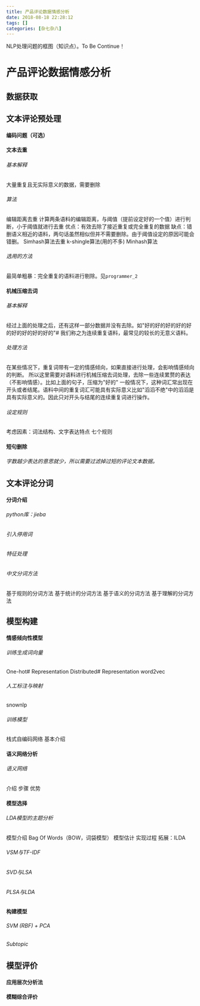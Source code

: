 ```yaml
---
title: 产品评论数据情感分析
date: 2018‎-08-18‎ 22:28:12
tags: []
categories: [杂七杂八]
---
```


NLP处理问题的框图（知识点）。To Be Continue！

<!-- more -->

# 产品评论数据情感分析

## 数据获取
## 文本评论预处理
#### 编码问题（可选）
#### 文本去重
###### 基本解释
 大量重复且无实际意义的数据，需要删除
###### 算法
 编辑距离去重
 计算两条语料的编辑距离，与阈值（提前设定好的一个值）进行判断，小于阈值就进行去重
 优点：有效去除了接近重复或完全重复的数据
 缺点：错删语义相近的语料，两句话虽然相似但并不需要删除。由于阈值设定的原因可能会错删。
 Simhash算法去重
 k-shingle算法(用的不多)
 Minhash算法
###### 选用的方法
 最简单粗暴：完全重复的语料进行剔除。见`programmer_2`
#### 机械压缩去词
###### 基本解释
 经过上面的处理之后，还有这样一部分数据并没有去除。如"好的好的好的好的好的好的好的好的好的"# 我们称之为连续重复语料，最常见的较长的无意义语料。
###### 处理方法
 在某些情况下，重复词带有一定的情感倾向，如果直接进行处理，会影响情感倾向的判断。
 所以这里需要对语料进行机械压缩去词处理，去除一些连续累赘的表达（不影响情感）。比如上面的句子，压缩为"好的"
 一般情况下，这种词汇常出现在开头或者结尾。语料中间的重复词汇可能具有实际意义比如"滔滔不绝"中的滔滔是具有实际意义的。因此只对开头与结尾的连续重复词进行操作。
###### 设定规则
 考虑因素：词法结构、文字表达特点
 七个规则
#### 短句删除
###### 字数越少表达的意思就少，所以需要过滤掉过短的评论文本数据。
## 文本评论分词
#### 分词介绍
###### python库：jieba
###### 引入停用词
###### 特征处理
###### 中文分词方法
 基于规则的分词方法
 基于统计的分词方法
 基于语义的分词方法
 基于理解的分词方法
## 模型构建
#### 情感倾向性模型
###### 训练生成词向量
 One-hot# Representation
 Distributed# Representation
 word2vec
###### 人工标注与映射
 snownlp
###### 训练模型
 栈式自编码网络
 基本介绍
#### 语义网络分析
###### 语义网络
 介绍
 步骤
 优势
#### 模型选择
###### LDA模型的主题分析
 模型介绍
 Bag Of Words（BOW，词袋模型）
 模型估计
 实现过程
 拓展：ILDA
###### VSM与TF-IDF
###### SVD与LSA
###### PLSA与LDA
#### 构建模型
###### SVM (RBF) + PCA
###### Subtopic
## 模型评价
#### 应用层次分析法
#### 模糊综合评价
